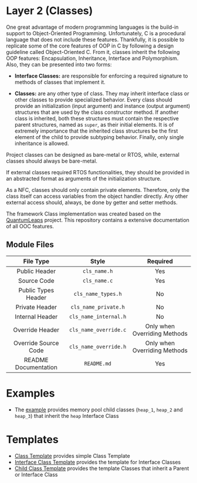 # Layer 2 (Classes)



One great advantage of modern programming languages is the build-in support to Object-Oriented Programming. Unfortunately, C is a procedural language that does not include these features. Thankfully, it is possible to replicate some of the core features of OOP in C by following a design guideline called Object-Oriented C. From it, classes inherit the following OOP features: Encapsulation, Inheritance, Interface and Polymorphism. Also, they can be presented into two forms:

- **Interface Classes:** are responsible for enforcing a required signature to methods of classes that implement it.

- **Classes:** are any other type of class. They may inherit interface class or other classes to provide specialized behavior. Every class should provide an initialization (input argument) and instance (output argument) structures that are used by the class constructor method. If another class is inherited, both these structures must contain the respective parent structures, named as `super`, as their initial elements. It is of extremely importance that the inherited class structures be the first element of the child to provide subtyping behavior. Finally, only single inheritance is allowed.

Project classes can be designed as bare-metal or RTOS, while, external classes should always be bare-metal.

If external classes required RTOS functionalities, they should be provided in an abstracted format as arguments of the initialization structure. 

As a NFC, classes should only contain private elements. Therefore, only the class itself can access variables from the object handler directly. Any other external access should, always, be done by getter and setter methods.

The framework Class implementation was created based on the [QuantumLeaps](https://github.com/QuantumLeaps/OOP-in-C) project. This repository contains a extensive documentation of all OOC features.

## Module Files

|      File Type       |         Style         |           Required           |
| :------------------: | :-------------------: | :--------------------------: |
|    Public Header     |     `cls_name.h`      |             Yes              |
|     Source Code      |     `cls_name.c`      |             Yes              |
| Public Types Header  |  `cls_name_types.h`   |              No              |
|    Private Header    | `cls_name_private.h`  |              No              |
|   Internal Header    | `cls_name_internal.h` |              No              |
|   Override Header    | `cls_name_override.c` | Only when Overriding Methods |
| Override Source Code | `cls_name_override.h` | Only when Overriding Methods |
| README Documentation |      `README.md`      |             Yes              |

# Examples
- The [example](examples/heap/) provides memory pool child classes (`heap_1`, `heap_2` and `heap_3`) that inherit the `heap` Interface Class

# Templates

- [Class Template](templates/class/) provides simple Class Template
- [Interface Class Template](templates/interface_class/) provides the template for Interface Classes
- [Child Class Template](templates/child_class) provides the template Classes that inherit a Parent or Interface Class

